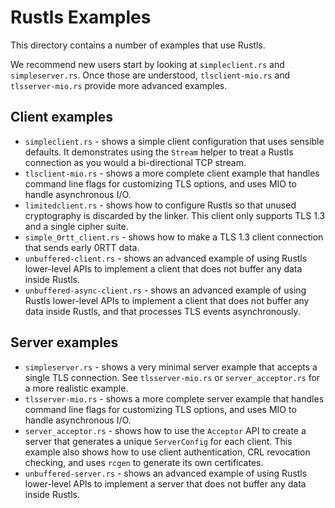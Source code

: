 # Rustls Examples

This directory contains a number of examples that use Rustls.

We recommend new users start by looking at `simpleclient.rs` and `simpleserver.rs`. Once those are understood, `tlsclient-mio.rs` and `tlsserver-mio.rs` provide more advanced examples.

## Client examples

* `simpleclient.rs` - shows a simple client configuration that uses sensible defaults. It demonstrates using the `Stream` helper to treat a Rustls connection as you would a bi-directional TCP stream.
* `tlsclient-mio.rs` - shows a more complete client example that handles command line flags for customizing TLS options, and uses MIO to handle asynchronous I/O.
* `limitedclient.rs` - shows how to configure Rustls so that unused cryptography is discarded by the linker. This client only supports TLS 1.3 and a single cipher suite.
* `simple_0rtt_client.rs` - shows how to make a TLS 1.3 client connection that sends early 0RTT data.
* `unbuffered-client.rs` - shows an advanced example of using Rustls lower-level APIs to implement a client that does not buffer any data inside Rustls.
* `unbuffered-async-client.rs` - shows an advanced example of using Rustls lower-level APIs to implement a client that does not buffer any data inside Rustls, and that processes TLS events asynchronously.

## Server examples

* `simpleserver.rs` - shows a very minimal server example that accepts a single TLS connection. See `tlsserver-mio.rs` or `server_acceptor.rs` for a more realistic example.
* `tlsserver-mio.rs` - shows a more complete server example that handles command line flags for customizing TLS options, and uses MIO to handle asynchronous I/O.
* `server_acceptor.rs` - shows how to use the `Acceptor` API to create a server that generates a unique `ServerConfig` for each client. This example also shows how to use client authentication, CRL revocation checking, and uses `rcgen` to generate its own certificates.
* `unbuffered-server.rs` - shows an advanced example of using Rustls lower-level APIs to implement a server that does not buffer any data inside Rustls.
